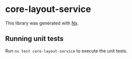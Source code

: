 # core-layout-service

This library was generated with [Nx](https://nx.dev).


## Running unit tests

Run `nx test core-layout-service` to execute the unit tests.

